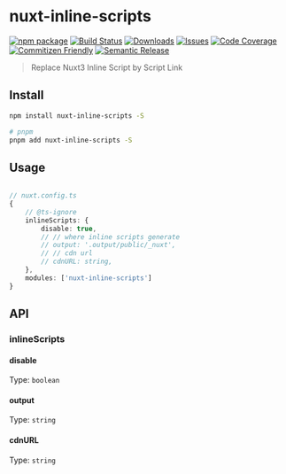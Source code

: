 # nuxt-inline-scripts

[![npm package][npm-img]][npm-url]
[![Build Status][build-img]][build-url]
[![Downloads][downloads-img]][downloads-url]
[![Issues][issues-img]][issues-url]
[![Code Coverage][codecov-img]][codecov-url]
[![Commitizen Friendly][commitizen-img]][commitizen-url]
[![Semantic Release][semantic-release-img]][semantic-release-url]

> Replace Nuxt3 Inline Script by Script Link

## Install

```bash
npm install nuxt-inline-scripts -S

# pnpm
pnpm add nuxt-inline-scripts -S
```

## Usage

```ts

// nuxt.config.ts
{
    // @ts-ignore
    inlineScripts: {
        disable: true,
        // // where inline scripts generate 
        // output: '.output/public/_nuxt',
        // // cdn url
        // cdnURL: string,
    },
    modules: ['nuxt-inline-scripts']
}

```

## API

### inlineScripts

#### disable

Type: `boolean`

#### output

Type:  `string`

#### cdnURL

Type: `string`

[build-img]:https://github.com/Dante-dan/nuxt-inlineScripts/actions/workflows/release.yml/badge.svg
[build-url]:https://github.com/Dante-dan/nuxt-inlineScripts/actions/workflows/release.yml
[downloads-img]:https://img.shields.io/npm/dt/nuxt-inline-scripts
[downloads-url]:https://www.npmtrends.com/nuxt-inline-scripts
[npm-img]:https://img.shields.io/npm/v/nuxt-inline-scripts
[npm-url]:https://www.npmjs.com/package/nuxt-inline-scripts
[issues-img]:https://img.shields.io/github/issues/Dante-dan/nuxt-inlineScripts
[issues-url]:https://github.com/Dante-dan/nuxt-inlineScripts/issues
[codecov-img]:https://codecov.io/gh/Dante-dan/nuxt-inlineScripts/branch/main/graph/badge.svg
[codecov-url]:https://codecov.io/gh/Dante-dan/nuxt-inlineScripts
[semantic-release-img]:https://img.shields.io/badge/%20%20%F0%9F%93%A6%F0%9F%9A%80-semantic--release-e10079.svg
[semantic-release-url]:https://github.com/semantic-release/semantic-release
[commitizen-img]:https://img.shields.io/badge/commitizen-friendly-brightgreen.svg
[commitizen-url]:http://commitizen.github.io/cz-cli/

